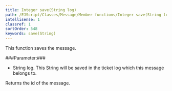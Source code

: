 ```yaml
---
title: Integer save(String log)
path: /EJScript/Classes/Message/Member functions/Integer save(String log)
intellisense: 1
classref: 1
sortOrder: 548
keywords: save(String)
---
```


This function saves the message.



###Parameter:###


 - String log. This String will be saved in the ticket log which this message belongs to.


Returns the id of the message.


